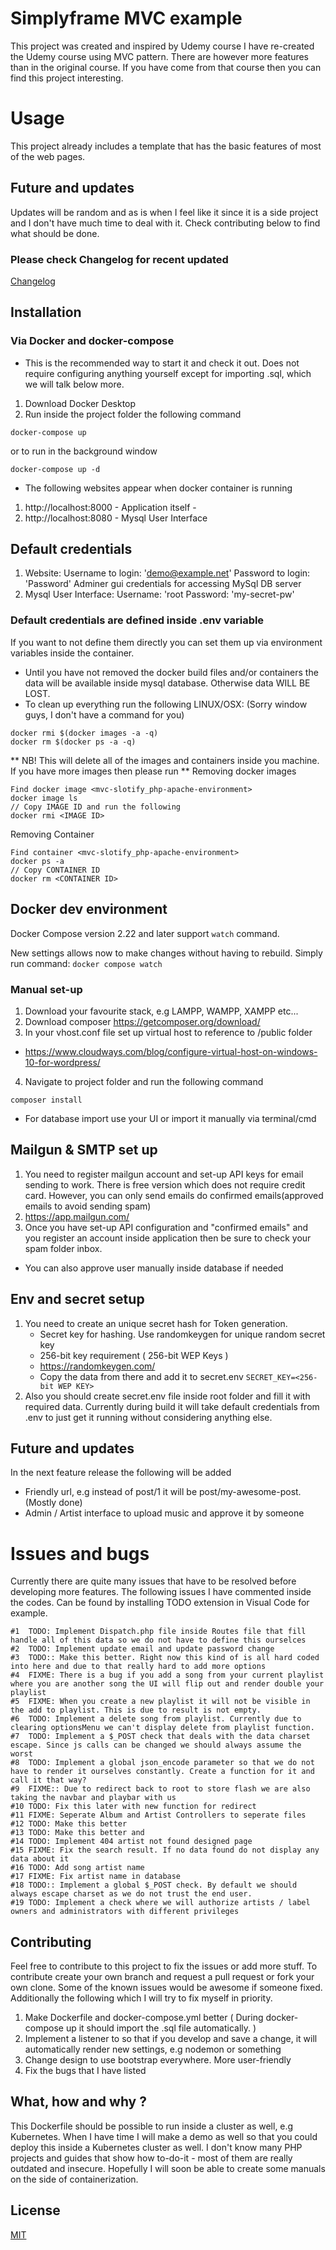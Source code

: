 # Simplyframe MVC example

This project was created and inspired by Udemy course
I have re-created the Udemy course using MVC pattern. 
There are however more features than in the original course. If you have come from that course then you can find this project interesting.

# Usage

This project  already includes a template that has the basic features of most of the web pages. 

## Future and updates
Updates will be random and as is when I feel like it since it is a side project and I don't have much time to deal with it. 
Check contributing below to find what should be done.

### Please check Changelog for recent updated
[Changelog](./CHANGELOG.md)
## Installation

### Via Docker and docker-compose
* This is the recommended way to start it and check it out. Does not require configuring anything yourself except for importing .sql, which we will talk below more.
1. Download Docker Desktop 
2. Run inside the project folder the following command
```composer
docker-compose up 
```
or to run in the background window
```composer
docker-compose up -d 
```
* The following websites appear when docker container is running
1.  http://localhost:8000 - Application itself - 
2.  http://localhost:8080 - Mysql User Interface

## Default credentials
1. Website: 
Username to login: 'demo@example.net' 
Password to login: 'Password' 
Adminer gui credentials for accessing MySql DB server
2. Mysql User Interface: Username: 'root 
Password: 'my-secret-pw'

### Default credentials are defined inside .env variable

If you want to not define them directly you can set them up via environment variables inside the container.

* Until you have not removed the docker build files and/or containers the data will be available inside mysql database. Otherwise data WILL BE LOST.
* To clean up everything run the following LINUX/OSX: (Sorry window guys, I don't have a command for you)
```composer
docker rmi $(docker images -a -q)
docker rm $(docker ps -a -q)
```
 ** NB! This will delete all of the images and containers inside you machine. If you have more images then please run **
 Removing docker images
 ```
Find docker image <mvc-slotify_php-apache-environment>
docker image ls
// Copy IMAGE ID and run the following 
docker rmi <IMAGE ID>
 ```
Removing Container
 ```
 Find container <mvc-slotify_php-apache-environment>
 docker ps -a
 // Copy CONTAINER ID
 docker rm <CONTAINER ID>
 ```

## Docker dev environment
Docker Compose version 2.22 and later support ```watch``` command. 

New settings allows now to make changes without having to rebuild.
Simply run command: ` docker compose watch `

### Manual set-up
1. Download your favourite stack, e.g LAMPP, WAMPP, XAMPP etc...
2. Download composer https://getcomposer.org/download/
3. In your vhost.conf file set up virtual host to reference to /public folder
* https://www.cloudways.com/blog/configure-virtual-host-on-windows-10-for-wordpress/
4. Navigate to project folder and run the following command

```composer
composer install
```
* For database import use your UI or import it manually via terminal/cmd
## Mailgun & SMTP set up
1.  You need to register mailgun account and set-up API keys for email sending to work. There is free version which does not require credit card. However, you can only send emails do confirmed emails(approved emails to avoid sending spam)
2. https://app.mailgun.com/
3. Once you have set-up API configuration and "confirmed emails" and you register an account inside application then be sure to check your spam folder inbox. 
* You can also approve user manually inside database if needed

## Env and secret setup
1. You need to create an unique secret hash for Token generation.
     * Secret key for hashing. Use randomkeygen for unique random secret key
     * 256-bit key requirement ( 256-bit WEP Keys )
     * https://randomkeygen.com/ 
     * Copy the data from there and add it to secret.env ``` SECRET_KEY=<256-bit WEP KEY> ```
2. Also you should create secret.env file inside root folder and fill it with required data. Currently during build it will take default credentials from .env to just get it running without considering anything else. 

## Future and updates
In the next feature release the following will be added
* Friendly url, e.g instead of post/1 it will be post/my-awesome-post. (Mostly done)
* Admin / Artist interface to upload music and approve it by someone

# Issues and bugs
Currently there are quite many issues that have to be resolved before developing more features.
The following issues I have commented inside the codes. Can be found by installing TODO extension in Visual Code for example. 

```composer
#1	TODO: Implement Dispatch.php file inside Routes file that fill handle all of this data so we do not have to define this ourselces
#2	TODO: Implement update email and update password change
#3	TODO:: Make this better. Right now this kind of is all hard coded into here and due to that really hard to add more options
#4	FIXME: There is a bug if you add a song from your current playlist where you are another song the UI will flip out and render double your playlist
#5	FIXME: When you create a new playlist it will not be visible in the add to playlist. This is due to result is not empty. 
#6	TODO: Implement a delete song from playlist. Currently due to clearing optionsMenu we can't display delete from playlist function.
#7	TODO: Implement a $_POST check that deals with the data charset escape. Since js calls can be changed we should always assume the worst
#8	TODO: Implement a global json_encode parameter so that we do not have to render it ourselves constantly. Create a function for it and call it that way?
#9	FIXME:: Due to redirect back to root to store flash we are also taking the navbar and playbar with us 
#10	TODO: Fix this later with new function for redirect
#11	FIXME: Seperate Album and Artist Controllers to seperate files
#12	TODO: Make this better
#13	TODO: Make this better and
#14	TODO: Implement 404 artist not found designed page
#15	FIXME: Fix the search result. If no data found do not display any data about it
#16	TODO: Add song artist name 
#17	FIXME: Fix artist name in database 
#18	TODO:: Implement a global $_POST check. By default we should always escape charset as we do not trust the end user. 
#19	TODO: Implement a check where we will authorize artists / label owners and administrators with different privileges
```

## Contributing
Feel free to contribute to this project to fix the issues or add more stuff. To contribute create your own branch and request a pull request or fork your own clone. 
Some of the known issues would be awesome if someone fixed. Additionally the following which I will try to fix myself in priority.
1. Make Dockerfile and docker-compose.yml better ( During docker-compose up it should import the .sql file automatically. )
2. Implement a listener to so that if you develop and save a change, it will automatically render new settings, e.g nodemon or something
3. Change design to use bootstrap everywhere. More user-friendly
4. Fix the bugs that I have listed

## What, how and why ?
This Dockerfile should be possible to run inside a cluster as well, e.g Kubernetes. When I have time I will make a demo as well so that you could deploy this inside a Kubernetes cluster as well. I don't know many PHP projects and guides that show how to-do-it - most of them are really outdated and insecure. Hopefully I will soon be able to create some manuals on the side of containerization.


## License
[MIT](https://github.com/eekkristo/gublin/blob/main/LICENSE)

